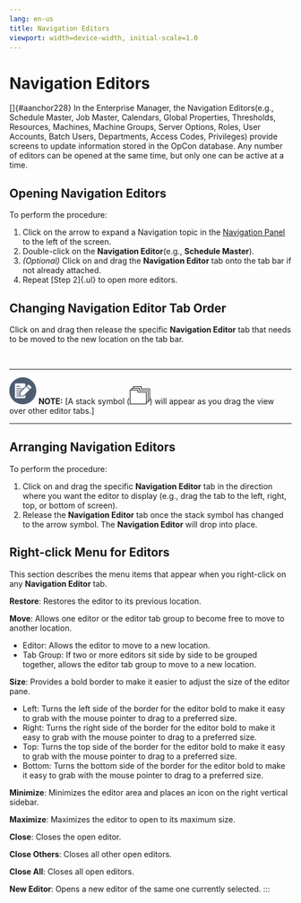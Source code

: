 ```yaml
---
lang: en-us
title: Navigation Editors
viewport: width=device-width, initial-scale=1.0
---
```


# Navigation Editors

[]{#aanchor228} In the Enterprise Manager, the Navigation Editors(e.g., Schedule Master, Job Master, Calendars, Global Properties, Thresholds,
Resources, Machines, Machine Groups, Server Options, Roles, User
Accounts, Batch Users, Departments, Access Codes, Privileges) provide
screens to update information stored in the
OpCon database. Any number of editors can be
opened at the same time, but only one can be active at a time.

## Opening Navigation Editors

To perform the procedure:

1.  Click on the arrow to expand a Navigation topic in the [Navigation     Panel](Navigation-Panel.md) to the left of the screen.
2.  Double-click on the **Navigation Editor**(e.g., **Schedule
    Master**).
3.  *(Optional)* Click on and drag the **Navigation
    Editor** tab onto the tab bar if not already attached.
4.  Repeat [Step 2]{.ul} to open more editors.

## Changing Navigation Editor Tab Order

Click on and drag then release the specific **Navigation Editor** tab
that needs to be moved to the new location on the tab bar.

 

  -------------------------------------------------------------------------------------------------------------------------------- ----------------------------------------------------------------------------------------------------------------------------------------------------------------------------------------------------------------------
  ![White pencil/paper icon on gray circular background](../../../Resources/Images/note-icon(48x48).png "Note icon")   **NOTE:** [A stack symbol (![Three white folders with black borders stacked](../../../Resources/Images/EM/stacked-folders.png "Stacked icon")) will appear as you drag the view over other editor tabs.]
  -------------------------------------------------------------------------------------------------------------------------------- ----------------------------------------------------------------------------------------------------------------------------------------------------------------------------------------------------------------------

## Arranging Navigation Editors

To perform the procedure:

1.  Click on and drag the specific **Navigation Editor** tab in the
    direction where you want the editor to display (e.g., drag the tab
    to the left, right, top, or bottom of screen).
2.  Release the **Navigation Editor** tab once the stack symbol has
    changed to the arrow symbol. The **Navigation Editor** will drop
    into place.

## Right-click Menu for Editors

This section describes the menu items that appear when you right-click
on any **Navigation Editor** tab.

**Restore**: Restores the editor to its previous location.

**Move**: Allows one editor or the editor tab group to become free to
move to another location.

-   Editor: Allows the editor to move to a new location.
-   Tab Group: If two or more editors sit side by side to be grouped
    together, allows the editor tab group to move to a new location.

**Size**: Provides a bold border to make it easier to adjust the size of
the editor pane.

-   Left: Turns the left side of the border for the editor bold to make
    it easy to grab with the mouse pointer to drag to a preferred size.
-   Right: Turns the right side of the border for the editor bold to
    make it easy to grab with the mouse pointer to drag to a preferred
    size.
-   Top: Turns the top side of the border for the editor bold to make it
    easy to grab with the mouse pointer to drag to a preferred size.
-   Bottom: Turns the bottom side of the border for the editor bold to
    make it easy to grab with the mouse pointer to drag to a preferred
    size.

**Minimize**: Minimizes the editor area and places an icon on the right
vertical sidebar.

**Maximize**: Maximizes the editor to open to its maximum size.

**Close**: Closes the open editor.

**Close Others**: Closes all other open editors.

**Close All**: Closes all open editors.

**New Editor**: Opens a new editor of the same one currently selected.
:::

 

